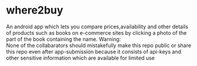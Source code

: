# where2buy
An android app which lets you compare prices,availability and other details of products such as books on e-commerce sites by clicking a photo of the part of the book containing the name.
Warning:<br>
None of the collabarators should mistakefully make this repo public or share this repo even after app-submission because it consists of api-keys and other sensitive information which are available for limited use